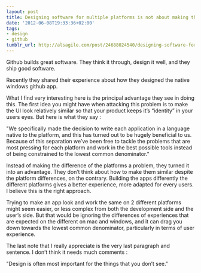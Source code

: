 ```yaml
---
layout: post
title: Designing software for multiple platforms is not about making them similar
date: '2012-06-08T19:33:36+02:00'
tags:
- design
- github
tumblr_url: http://alsagile.com/post/24688024540/designing-software-for-multiple-platforms-is-not-about
---
```

Github builds great software. They think it through, design it well, and they ship good software.

Recently they shared their experience about how they designed the native windows github app.



What I find very interesting here is the principal advantage they see in doing this.
The first idea you might have when attacking this problem is to make the UI look relatively similar so that your product keeps it’s “identity” in your users eyes. But here is what they say :


  "We specifically made the decision to write each application in a language native to the platform, and this has turned out to be hugely beneficial to us. Because of this separation we’ve been free to tackle the problems that are most pressing for each platform and work in the best possible tools instead of being constrained to the lowest common denominator."


Instead of making the difference of the platforms a problem, they turned it into an advantage. They don’t think about how to make them similar despite the platform differences, on the contrary. Building the apps differently the different platforms gives a better experience, more adapted for every users. I believe this is the right approach.

Trying to make an app look and work the same on 2 different platforms might seem easier, or less complex from both the development side and the user’s side. But that would be ignoring the differences of experiences that are expected on the different on mac and windows, and it can drag you down towards the lowest common denominator, particularly in terms of user experience.

The last note that I really appreciate is the very last paragraph and sentence. I don’t think it needs much comments :


  "Design is often most important for the things that you don’t see."
